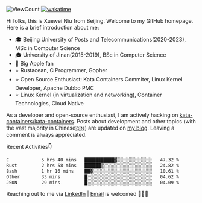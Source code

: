 ![ViewCount](https://views.whatilearened.today/views/github/<justxuewei>/<justxuewei>.svg) [![wakatime](https://wakatime.com/badge/user/018eae19-2c35-4919-be43-56bc26b446d9.svg)](https://wakatime.com/@018eae19-2c35-4919-be43-56bc26b446d9)

Hi folks, this is Xuewei Niu from Beijing. Welcome to my GitHub homepage. Here is a brief introduction about me:

- 🎓 Beijing University of Posts and Telecommunications(2020-2023), MSc in Computer Science
- 🎓 University of Jinan(2015-2019), BSc in Computer Science
- 📱 Big Apple fan
- ⭐️ Rustacean, C Programmer, Gopher
- ⭐️ Open Source Enthusiast: Kata Containers Commiter, Linux Kernel Developer, Apache Dubbo PMC
- ⭐ Linux Kernel (in virtualization and networking), Container Technologies, Cloud Native

As a developer and open-source enthusiast, I am actively hacking on [kata-containers/kata-containers](https://github.com/kata-containers/kata-containers). Posts about development and other topics (with the vast majority in Chinese🇨🇳) are updated on [my blog](https://nxw.name). Leaving a comment is always appreciated.

Recent Activities👇

<!--START_SECTION:waka-->

```txt
C            5 hrs 40 mins   ███████████▓░░░░░░░░░░░░░   47.32 %
Rust         2 hrs 58 mins   ██████▒░░░░░░░░░░░░░░░░░░   24.82 %
Bash         1 hr 16 mins    ██▓░░░░░░░░░░░░░░░░░░░░░░   10.61 %
Other        33 mins         █░░░░░░░░░░░░░░░░░░░░░░░░   04.62 %
JSON         29 mins         █░░░░░░░░░░░░░░░░░░░░░░░░   04.09 %
```

<!--END_SECTION:waka-->

Reaching out to me via [LinkedIn](https://www.linkedin.com/in/justxuewei) | [Email](mailto:justxuewei@apache.org) is welcomed 🤟🤟🤟
